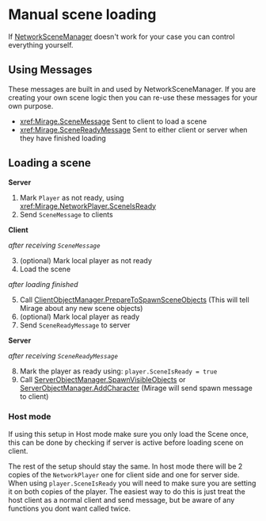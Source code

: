 # Manual scene loading

If [NetworkSceneManager](./NetworkSceneManager.md) doesn't work for your case you can control everything yourself.


## Using Messages

These messages are built in and used by NetworkSceneManager. If you are creating your own scene logic then you can re-use these messages for your own purpose.
- <xref:Mirage.SceneMessage> Sent to client to load a scene
- <xref:Mirage.SceneReadyMessage> Sent to either client or server when they have finished loading


## Loading a scene

**Server**
1) Mark `Player` as not ready, using <xref:Mirage.NetworkPlayer.SceneIsReady>
2) Send `SceneMessage` to clients

**Client** 

*after receiving `SceneMessage`*

3) (optional) Mark local player as not ready 
4) Load the scene

*after loading finished*

5) Call [ClientObjectManager.PrepareToSpawnSceneObjects](xref:Mirage.ClientObjectManager.PrepareToSpawnSceneObjects) (This will tell Mirage about any new scene objects)
6) (optional) Mark local player as ready 
7) Send `SceneReadyMessage` to server

**Server** 

*after receiving `SceneReadyMessage`*

8) Mark the player as ready using: `player.SceneIsReady = true`
9) Call [ServerObjectManager.SpawnVisibleObjects](xref:Mirage.ServerObjectManager.SpawnVisibleObjects(Mirage.INetworkPlayer,System.Boolean)) or [ServerObjectManager.AddCharacter](xref:Mirage.ServerObjectManager.AddCharacter(Mirage.INetworkPlayer,Mirage.NetworkIdentity)) (Mirage will send spawn message to client)

### Host mode

If using this setup in Host mode make sure you only load the Scene once, this can be done by checking if server is active before loading scene on client.

The rest of the setup should stay the same. In host mode there will be 2 copies of the `NetworkPlayer` one for client side and one for server side. When using `player.SceneIsReady` you will need to make sure you are setting it on both copies of the player. The easiest way to do this is just treat the host client as a normal client and send message, but be aware of any functions you dont want called twice.